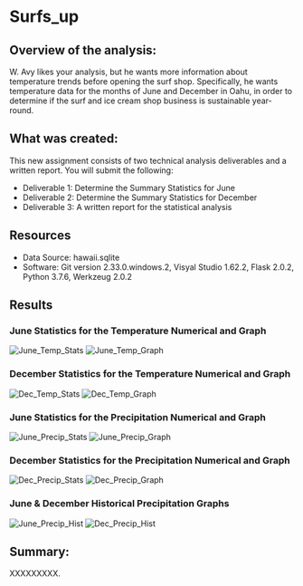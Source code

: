 # Surfs_up
## Overview of the analysis: 
W. Avy likes your analysis, but he wants more information about temperature trends before opening the surf shop. Specifically, he wants temperature data for the months of June and December in Oahu, in order to determine if the surf and ice cream shop business is sustainable year-round.

## What was created:
This new assignment consists of two technical analysis deliverables and a written report. You will submit the following:
- Deliverable 1: Determine the Summary Statistics for June
- Deliverable 2: Determine the Summary Statistics for December
- Deliverable 3: A written report for the statistical analysis

## Resources
- Data Source: hawaii.sqlite
- Software: Git version 2.33.0.windows.2, Visyal Studio 1.62.2, Flask 2.0.2, Python 3.7.6, Werkzeug 2.0.2

## Results
### June Statistics for the Temperature Numerical and Graph
![June_Temp_Stats](https://github.com/Jcreye75/surfs_up/blob/2c49b07e099bbe69d5e0cc890fcbe3a7df3a83d6/Resources/June_Temp_Stats.png)
![June_Temp_Graph](https://github.com/Jcreye75/surfs_up/blob/2c49b07e099bbe69d5e0cc890fcbe3a7df3a83d6/Resources/June_Temp_Graph.png)

### December Statistics for the Temperature Numerical and Graph
![Dec_Temp_Stats](https://github.com/Jcreye75/surfs_up/blob/2c49b07e099bbe69d5e0cc890fcbe3a7df3a83d6/Resources/Dec_Temp_Stats.png)
![Dec_Temp_Graph](https://github.com/Jcreye75/surfs_up/blob/2c49b07e099bbe69d5e0cc890fcbe3a7df3a83d6/Resources/Dec_Temp_Graph.png)

### June Statistics for the Precipitation Numerical and Graph
![June_Precip_Stats](https://github.com/Jcreye75/surfs_up/blob/2c49b07e099bbe69d5e0cc890fcbe3a7df3a83d6/Resources/June_Precip_Stats.png)
![June_Precip_Graph](https://github.com/Jcreye75/surfs_up/blob/2c49b07e099bbe69d5e0cc890fcbe3a7df3a83d6/Resources/June_Precip_Graph.png)

### December Statistics for the Precipitation Numerical and Graph
![Dec_Precip_Stats](https://github.com/Jcreye75/surfs_up/blob/2c49b07e099bbe69d5e0cc890fcbe3a7df3a83d6/Resources/Dec_Precip_Stats.png)
![Dec_Precip_Graph](https://github.com/Jcreye75/surfs_up/blob/2c49b07e099bbe69d5e0cc890fcbe3a7df3a83d6/Resources/Dec_Precip_Graph.png)

### June & December Historical Precipitation Graphs
![June_Precip_Hist](https://github.com/Jcreye75/surfs_up/blob/2c49b07e099bbe69d5e0cc890fcbe3a7df3a83d6/Resources/June_Precip_Hist.png)
![Dec_Precip_Hist](https://github.com/Jcreye75/surfs_up/blob/2c49b07e099bbe69d5e0cc890fcbe3a7df3a83d6/Resources/Dec_Precip_Hist.png)

## Summary:
XXXXXXXXX.

